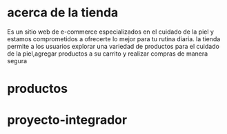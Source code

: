 # acerca de la tienda
Es un sitio web de e-commerce especializados en el cuidado de la piel y estamos comprometidos a ofrecerte lo mejor para tu rutina diaria.
   la tienda permite a los usuarios explorar una variedad de productos para el cuidado de la piel,agregar productos a su carrito y realizar compras de manera segura
# productos
# proyecto-integrador
